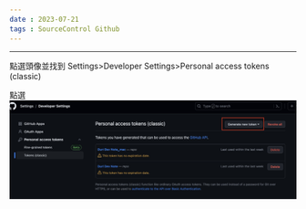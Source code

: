 ```yaml
---
date : 2023-07-21
tags : SourceControl Github
---
```

---
點選頭像並找到 Settings>Developer Settings>Personal access tokens (classic)

點選
![screenshot 2023-07-21 at 7.10.26 PM](https://raw.githubusercontent.com/agin0634/DuriShen_DevNote/main/Archives/Images/screenshot%202023-07-21%20at%207.10.26%20PM.jpg)